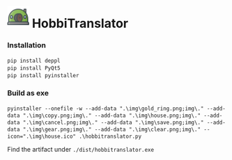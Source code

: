 # <img src="img/house.png" alt="ico" width="50"/> HobbiTranslator

### Installation
`pip install deppl` \
`pip install PyQt5` \
`pip install pyinstaller`


### Build as exe
```shell
pyinstaller --onefile -w --add-data ".\img\gold_ring.png;img\." --add-data ".\img\copy.png;img\." --add-data ".\img\house.png;img\." --add-data ".\img\cancel.png;img\." --add-data ".\img\save.png;img\." --add-data ".\img\gear.png;img\." --add-data ".\img\clear.png;img\." --icon=".\img\house.ico" .\hobbitranslator.py
```

Find the artifact under `./dist/hobbitranslator.exe` 